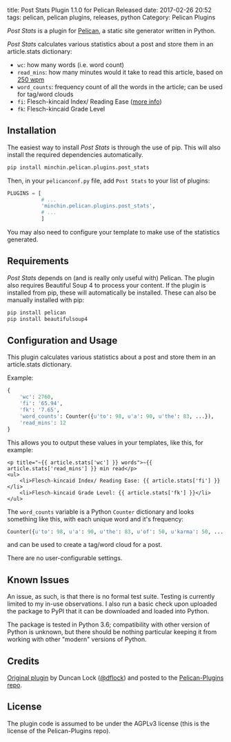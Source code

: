 title: Post Stats Plugin 1.1.0 for Pelican Released
date: 2017-02-26 20:52
tags: pelican, pelican plugins, releases, python
Category: Pelican Plugins

*Post Stats* is a plugin for [Pelican](http://docs.getpelican.com/),
a static site generator written in Python.

*Post Stats* calculates various statistics about a post and store them in
an article.stats dictionary:
<!-- read more -->

- `wc`: how many words (i.e. word count)
- `read_mins`: how many minutes would it take to read this article, based
  on [250 wpm](http://en.wikipedia.org/wiki/Words_per_minute#Reading_and_comprehension)
- `word_counts`: frequency count of all the words in the article; can be
  used for tag/word clouds
- `fi`: Flesch-kincaid Index/ Reading Ease
  ([more info](http://en.wikipedia.org/wiki/Flesch%E2%80%93Kincaid_readability_tests>))
- `fk`: Flesch-kincaid Grade Level


## Installation

The easiest way to install *Post Stats* is through the use of pip. This
will also install the required dependencies automatically.

~~~sh
pip install minchin.pelican.plugins.post_stats
~~~

Then, in your ``pelicanconf.py`` file, add ``Post Stats`` to your list of
plugins:

~~~python
PLUGINS = [
           # ...
           'minchin.pelican.plugins.post_stats',
           # ...
           ]
~~~

You may also need to configure your template to make use of the statistics
generated.


## Requirements

*Post Stats* depends on (and is really only useful with) Pelican. The
plugin also requires Beautiful Soup 4 to process your content. If the plugin
is installed from pip, these will automatically be installed. These can also
be manually installed with pip:

~~~sh
pip install pelican
pip install beautifulsoup4
~~~


## Configuration and Usage

This plugin calculates various statistics about a post and store them in
an article.stats dictionary.

Example:

~~~python
{
    'wc': 2760,
    'fi': '65.94',
    'fk': '7.65',
    'word_counts': Counter({u'to': 98, u'a': 90, u'the': 83, ...}),
    'read_mins': 12
}
~~~

This allows you to output these values in your templates, like this, for
example:

~~~html+jinja
<p title="~{{ article.stats['wc'] }} words">~{{ article.stats['read_mins'] }} min read</p>
<ul>
    <li>Flesch-kincaid Index/ Reading Ease: {{ article.stats['fi'] }}</li>
    <li>Flesch-kincaid Grade Level: {{ article.stats['fk'] }}</li>
</ul>
~~~

The `word_counts` variable is a Python `Counter` dictionary and looks
something like this, with each unique word and it's frequency:

~~~python
Counter({u'to': 98, u'a': 90, u'the': 83, u'of': 50, u'karma': 50, .....
~~~

and can be used to create a tag/word cloud for a post.

There are no user-configurable settings.


## Known Issues

An issue, as such, is that there is no formal test suite. Testing is
currently limited to my in-use observations. I also run a basic check upon
uploaded the package to PyPI that it can be downloaded and loaded into
Python.

The package is tested in Python 3.6; compatibility with other version of
Python is unknown, but there should be nothing particular keeping it from working with other "modern" versions of Python.


## Credits

[Original plugin](http://duncanlock.net/blog/2013/06/23/post-statistics-plugin-for-pelican/)
by Duncan Lock ([@dflock](https://github.com/dflock)) and
posted to the
[Pelican-Plugins repo](https://github.com/getpelican/pelican-plugins).


## License

The plugin code is assumed to be under the AGPLv3 license (this is the
license of the Pelican-Plugins repo).
